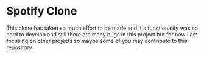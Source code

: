 # Spotify Clone
 This clone has taken so much effort to be made and it's functionality was so hard to develop and still there are many bugs in this project but for now I am focusing on other projects so maybe some of you may contribute to this repository
